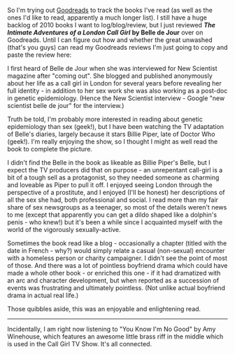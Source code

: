 <!--
.. title: Book book book
.. date: 2010-09-12 12:26:37
.. author: Amy Brown
-->

So I'm trying out <a href="http://www.goodreads.com/">Goodreads</a> to 
track the books I've read (as well as the ones I'd like to read, apparently
a much longer list). I still have a huge backlog of 2010 books I want
to log/blog/review, but I just reviewed ***The Intimate Adventures of a London 
Call Girl*** __by Belle de Jour__ over on Goodreads. Until I can figure
out how and whether the great unwashed (that's you guys) can read my
Goodreads reviews I'm just going to copy and paste the review here:

I first heard of Belle de Jour when she was interviewed for New 
Scientist magazine after "coming out". She blogged and published anonymously about her life as a call girl in London for several years before revealing her full identity - in addition to her sex work she was also working as a post-doc in genetic epidemiology. (Hence the New Scientist interview - Google "new scientist belle de jour" for the interview.)

Truth be told, I'm probably more interested in reading about genetic epidemiology than sex (geek!), but I have been watching the TV adaptation of Belle's diaries, largely because it stars Billie Piper, late of Doctor Who (geek!). I'm really enjoying the show, so I thought I might as well read the book to complete the picture.

I didn't find the Belle in the book as likeable as Billie Piper's Belle, but I expect the TV producers did that on purpose - an unrepentant call-girl is a bit of a tough sell as a protagonist, so they needed someone as charming and loveable as Piper to pull it off. I enjoyed seeing London through the perspective of a prostitute, and I enjoyed (I'll be honest) her descriptions of all the sex she had, both professional and social. I read more than my fair share of sex newsgroups as a teenager, so most of the details weren't news to me (except that apparently you can get a dildo shaped like a dolphin's penis - who knew!) but it's been a while since I acquainted myself with the world of the vigorously sexually-active.

Sometimes the book read like a blog - occasionally a chapter (titled with the date in French - why?) would simply relate a casual (non-sexual) encounter with a homeless person or charity campaigner. I didn't see the point of most of those. And there was a lot of pointless boyfriend drama which could have made a whole other book - or enriched this one - if it had dramatized with an arc and character development, but when reported as a succession of events was frustrating and ultimately pointless.  (Not unlike actual boyfriend drama in actual real life.)

Those quibbles aside, this was an enjoyable and enlightening read.

---

Incidentally, I am right now listening to "You Know I'm No Good" by Amy
Winehouse, which features an awesome little brass riff in the middle which
is used in the Call Girl TV Show. It's all connected.

